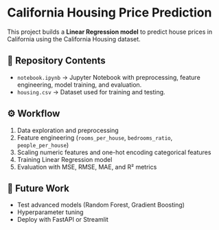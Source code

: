 # California Housing Price Prediction  

This project builds a **Linear Regression model** to predict house prices in California using the California Housing dataset.  

## 📂 Repository Contents  
- `notebook.ipynb` → Jupyter Notebook with preprocessing, feature engineering, model training, and evaluation.  
- `housing.csv` → Dataset used for training and testing.  

## ⚙️ Workflow  
1. Data exploration and preprocessing  
2. Feature engineering (`rooms_per_house`, `bedrooms_ratio`, `people_per_house`)  
3. Scaling numeric features and one-hot encoding categorical features  
4. Training Linear Regression model  
5. Evaluation with MSE, RMSE, MAE, and R² metrics  

## 🚀 Future Work  
- Test advanced models (Random Forest, Gradient Boosting)  
- Hyperparameter tuning  
- Deploy with FastAPI or Streamlit
